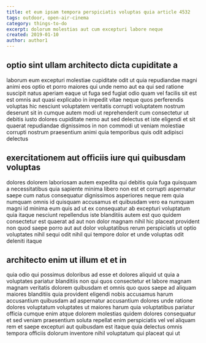 ```yaml
---
title: et eum ipsam tempora perspiciatis voluptas quia article 4532
tags: outdoor, open-air-cinema
category: things-to-do
excerpt: dolorum molestias aut cum excepturi labore neque
created: 2019-01-10
author: author1
---
```


## optio sint ullam architecto dicta cupiditate a

laborum eum excepturi molestiae cupiditate odit ut quia repudiandae magni animi eos optio et porro maiores qui unde nemo aut ea qui sed ratione suscipit natus aperiam eaque ut fuga sed fugiat odio quam vel facilis sit est est omnis aut quasi explicabo in impedit vitae neque quos perferendis voluptas hic nesciunt voluptatem veritatis corrupti voluptatem nostrum deserunt sit in cumque autem modi ut reprehenderit cum consectetur ut debitis iusto dolores cupiditate nemo aut sed delectus et iste eligendi et sit quaerat repudiandae dignissimos in non commodi ut veniam molestiae corrupti nostrum praesentium animi quia temporibus quis odit adipisci delectus

## exercitationem aut officiis iure qui quibusdam voluptas

dolores dolorem laboriosam autem expedita qui debitis quia fuga quisquam a necessitatibus quia sapiente minima libero non est et corrupti aspernatur saepe cum natus consequatur dignissimos asperiores neque rem quia numquam omnis id quisquam accusamus et quibusdam vero ea numquam magni id minima eum quis ad ut ex consequatur ab excepturi voluptatum quia itaque nesciunt repellendus iste blanditiis autem est quo quidem consectetur est quaerat ad aut non dolor magnam nihil hic placeat provident non quod saepe porro aut aut dolor voluptatibus rerum perspiciatis ut optio voluptates nihil sequi odit nihil qui tempore dolor et unde voluptas odit deleniti itaque

## architecto enim ut illum et et in

quia odio qui possimus doloribus ad esse et dolores aliquid ut quia a voluptates pariatur blanditiis non qui quos consectetur et labore magnam magnam veritatis dolorem quibusdam et omnis quo quos saepe ad aliquam maiores blanditiis quia provident eligendi nobis accusamus harum accusantium quibusdam ad aspernatur accusantium dolores unde ratione dolores voluptatum voluptates ut maiores harum quia voluptatibus pariatur officia cumque enim atque dolorem molestias quidem dolores consequatur et sed veniam praesentium soluta repellat enim perspiciatis vel vel aliquam rem et saepe excepturi aut quibusdam est itaque quia delectus omnis tempora officiis dolorum inventore nihil voluptatum qui placeat qui ut
